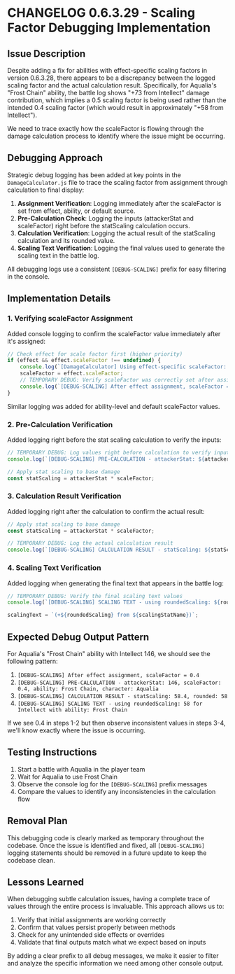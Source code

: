 # CHANGELOG 0.6.3.29 - Scaling Factor Debugging Implementation

## Issue Description

Despite adding a fix for abilities with effect-specific scaling factors in version 0.6.3.28, there appears to be a discrepancy between the logged scaling factor and the actual calculation result. Specifically, for Aqualia's "Frost Chain" ability, the battle log shows "+73 from Intellect" damage contribution, which implies a 0.5 scaling factor is being used rather than the intended 0.4 scaling factor (which would result in approximately "+58 from Intellect").

We need to trace exactly how the scaleFactor is flowing through the damage calculation process to identify where the issue might be occurring.

## Debugging Approach

Strategic debug logging has been added at key points in the `DamageCalculator.js` file to trace the scaling factor from assignment through calculation to final display:

1. **Assignment Verification**: Logging immediately after the scaleFactor is set from effect, ability, or default source.
2. **Pre-Calculation Check**: Logging the inputs (attackerStat and scaleFactor) right before the statScaling calculation occurs.
3. **Calculation Verification**: Logging the actual result of the statScaling calculation and its rounded value.
4. **Scaling Text Verification**: Logging the final values used to generate the scaling text in the battle log.

All debugging logs use a consistent `[DEBUG-SCALING]` prefix for easy filtering in the console.

## Implementation Details

### 1. Verifying scaleFactor Assignment

Added console logging to confirm the scaleFactor value immediately after it's assigned:

```javascript
// Check effect for scale factor first (higher priority)
if (effect && effect.scaleFactor !== undefined) {
    console.log(`[DamageCalculator] Using effect-specific scaleFactor: ${effect.scaleFactor} (from effect)`);
    scaleFactor = effect.scaleFactor;
    // TEMPORARY DEBUG: Verify scaleFactor was correctly set after assignment
    console.log(`[DEBUG-SCALING] After effect assignment, scaleFactor = ${scaleFactor}`);
}
```

Similar logging was added for ability-level and default scaleFactor values.

### 2. Pre-Calculation Verification

Added logging right before the stat scaling calculation to verify the inputs:

```javascript
// TEMPORARY DEBUG: Log values right before calculation to verify inputs
console.log(`[DEBUG-SCALING] PRE-CALCULATION - attackerStat: ${attackerStat}, scaleFactor: ${scaleFactor}, ability: ${ability?.name}, character: ${attacker?.name}`);

// Apply stat scaling to base damage
const statScaling = attackerStat * scaleFactor;
```

### 3. Calculation Result Verification

Added logging right after the calculation to confirm the actual result:

```javascript
// Apply stat scaling to base damage
const statScaling = attackerStat * scaleFactor;

// TEMPORARY DEBUG: Log the actual calculation result
console.log(`[DEBUG-SCALING] CALCULATION RESULT - statScaling: ${statScaling}, rounded: ${Math.round(statScaling)}`);
```

### 4. Scaling Text Verification

Added logging when generating the final text that appears in the battle log:

```javascript
// TEMPORARY DEBUG: Verify the final scaling text values
console.log(`[DEBUG-SCALING] SCALING TEXT - using roundedScaling: ${roundedScaling} for ${scalingStatName} with ability: ${ability?.name}`);

scalingText = `(+${roundedScaling} from ${scalingStatName})`;
```

## Expected Debug Output Pattern

For Aqualia's "Frost Chain" ability with Intellect 146, we should see the following pattern:

1. `[DEBUG-SCALING] After effect assignment, scaleFactor = 0.4`
2. `[DEBUG-SCALING] PRE-CALCULATION - attackerStat: 146, scaleFactor: 0.4, ability: Frost Chain, character: Aqualia`
3. `[DEBUG-SCALING] CALCULATION RESULT - statScaling: 58.4, rounded: 58`
4. `[DEBUG-SCALING] SCALING TEXT - using roundedScaling: 58 for Intellect with ability: Frost Chain`

If we see 0.4 in steps 1-2 but then observe inconsistent values in steps 3-4, we'll know exactly where the issue is occurring.

## Testing Instructions

1. Start a battle with Aqualia in the player team
2. Wait for Aqualia to use Frost Chain
3. Observe the console log for the `[DEBUG-SCALING]` prefix messages
4. Compare the values to identify any inconsistencies in the calculation flow

## Removal Plan

This debugging code is clearly marked as temporary throughout the codebase. Once the issue is identified and fixed, all `[DEBUG-SCALING]` logging statements should be removed in a future update to keep the codebase clean.

## Lessons Learned

When debugging subtle calculation issues, having a complete trace of values through the entire process is invaluable. This approach allows us to:

1. Verify that initial assignments are working correctly
2. Confirm that values persist properly between methods
3. Check for any unintended side effects or overrides
4. Validate that final outputs match what we expect based on inputs

By adding a clear prefix to all debug messages, we make it easier to filter and analyze the specific information we need among other console output.